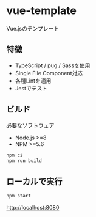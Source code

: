 # vue-template

Vue.jsのテンプレート

## 特徴

* TypeScript / pug / Sassを使用
* Single File Component対応
* 各種Lintを適用
* Jestでテスト

## ビルド

必要なソフトウェア

* Node.js >=8
* NPM >=5.6

```bash
npm ci
npm run build
```

## ローカルで実行

```bash
npm start
```

<http://localhost:8080>
